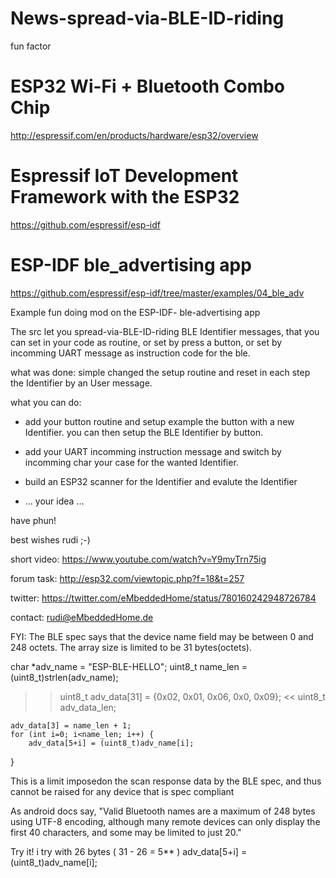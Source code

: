 # News-spread-via-BLE-ID-riding
fun factor 

# ESP32 Wi-Fi + Bluetooth Combo Chip
http://espressif.com/en/products/hardware/esp32/overview

# Espressif IoT Development Framework with the ESP32
https://github.com/espressif/esp-idf

# ESP-IDF ble_advertising app 
https://github.com/espressif/esp-idf/tree/master/examples/04_ble_adv


Example fun doing mod on the ESP-IDF- ble-advertising app

The src let you spread-via-BLE-ID-riding BLE Identifier messages,
that you can set in your code as routine, or set by press a button, 
or set by incomming UART message as instruction code for the ble.

what was done:
simple changed the setup routine and reset in each step the Identifier
by an User message.

what you can do:

- add your button routine and setup example the button with a new Identifier.
  you can then setup the BLE Identifier by button.

- add your UART incomming instruction message and switch by incomming char 
  your case for the wanted Identifier.
  
- build an ESP32 scanner for the Identifier and evalute the Identifier

- ... your idea ...


have phun!

best wishes
rudi ;-)


short video:
https://www.youtube.com/watch?v=Y9myTrn75ig

forum task:
http://esp32.com/viewtopic.php?f=18&t=257

twitter:
https://twitter.com/eMbeddedHome/status/780160242948726784

contact:
rudi@eMbeddedHome.de


FYI: 
The BLE spec says that the device name field may be between 0 and 248 octets.
The array size is limited to be 31 bytes(octets).

char *adv_name = "ESP-BLE-HELLO";
    uint8_t name_len = (uint8_t)strlen(adv_name);
 >> uint8_t adv_data[31] = {0x02, 0x01, 0x06, 0x0, 0x09};  <<
    uint8_t adv_data_len;
    
    adv_data[3] = name_len + 1;
    for (int i=0; i<name_len; i++) {
        adv_data[5+i] = (uint8_t)adv_name[i];
}

This is a limit imposedon the scan response data by the BLE spec, 
and thus cannot be raised for any device that is spec compliant

As android docs say, "Valid Bluetooth names are a maximum of 248 bytes using UTF-8 encoding, 
although many remote devices can only display the first 40 characters, 
and some may be limited to just 20."

Try it!
i try with 26 bytes ( 31 - 26 = 5** )
	adv_data[5+i] = (uint8_t)adv_name[i];
	

